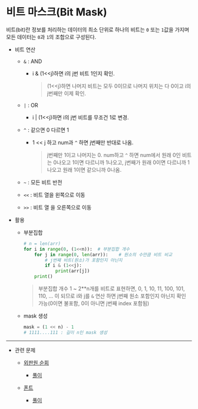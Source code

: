 # 비트 마스크(Bit Mask)

비트(bit)란 정보를 처리하는 데이터의 최소 단위로 하나의 비트는 `0` 또는  `1`값을 가지며 모든 데이터는 `0`과 `1`의 조합으로 구성된다. 

- 비트 연산
  - `&` : AND

    - i & (1<<j)하면 i의 j번 비트 1인지 확인.

      > (1<<j)하면 나머지 비트는 모두 0이므로 나머지 위치는 다 0이고 i의 j번째만 이제 확인.

  - `|` : OR

    - i | (1<<j)하면 i의 j번 비트를 무조건 1로 변경.

  - `^` : 같으면 0 다르면 1

    - 1 << j 하고 num과 `^` 하면 j번째만 반대로 나옴.

      >  j번째만 1이고 나머지는 0. num하고 `^` 하면 num에서 원래 0인 비트는 0나오고 1이면 다르니까 1나오고, j번째가 원래 0이면 다르니까 1나오고 원래 1이면 같으니까 0나옴.

  - `~` : 모든 비트 반전

  - `<<` : 비트 열을 왼쪽으로 이동

  - `>>` : 비트 열 을 오른쪽으로 이동



- 활용
  - 부분집합

    ```python
    # n = len(arr)
    for i in range(0, (1<<n)):	# 부분집합 개수
        for j in range(0, len(arr)):	# 원소의 수만큼 비트 비교
            # j번째 비트(원소)가 포함인지 아닌지
            if i & (1<<j):
                print(arr[j])
        print()     
    ```

    > 부분집합 개수 1 ~ 2**n개를 비트로 표현하면, 0, 1, 10, 11, 100, 101, 110, ... 이 되므로 i와 j를 `&` 연산 하면 j번째 원소 포함인지 아닌지 확인 가능(0이면 불포함, 0이 아니면 j번째 index 포함됨)

  - mask 생성

    ```python
    mask = (1 << n) - 1
    # 1111....111 : 길이 n인 mask 생성
    ```

  

----

- 관련 문제
  - [외판원 순회](https://www.acmicpc.net/problem/2098)

    - [풀이](https://github.com/jiyooniverse/TIL/blob/master/algorithm-problems/BOJ/2098.py)

  - [폰트](https://www.acmicpc.net/problem/9997)

    - [풀이](https://github.com/jiyooniverse/TIL/blob/master/algorithm-problems/BOJ/9997.py)

    

